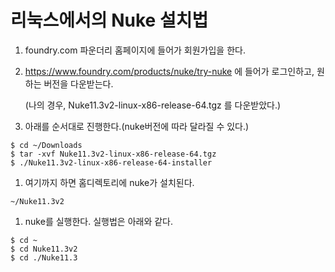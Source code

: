 # 리눅스에서의 Nuke 설치법

1. foundry.com 파운더리 홈페이지에 들어가 회원가입을 한다.
1. https://www.foundry.com/products/nuke/try-nuke 에 들어가 로그인하고, 원하는 버전을 다운받는다.

	(나의 경우, Nuke11.3v2-linux-x86-release-64.tgz 를 다운받았다.)
1. 아래를 순서대로 진행한다.(nuke버전에 따라 달라질 수 있다.)
```
$ cd ~/Downloads
$ tar -xvf Nuke11.3v2-linux-x86-release-64.tgz
$ ./Nuke11.3v2-linux-x86-release-64-installer
```
1. 여기까지 하면 홈디렉토리에 nuke가 설치된다.
```
~/Nuke11.3v2
```
1. nuke를 실행한다. 실행법은 아래와 같다.
```
$ cd ~
$ cd Nuke11.3v2
$ cd ./Nuke11.3
```
